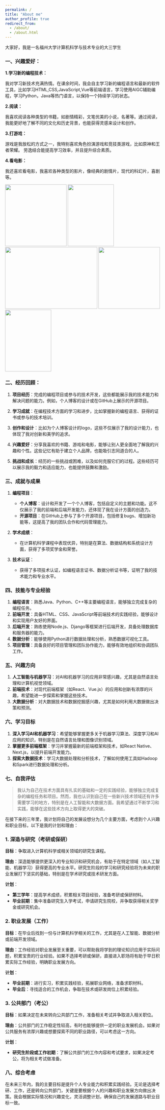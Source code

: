 ```yaml
---
permalink: /
title: "About me"
author_profile: true
redirect_from: 
  - /about/
  - /about.html
---
```


大家好，我是一名福州大学计算机科学与技术专业的大三学生

### 一、兴趣爱好：
**1.学习新的编程技术：**

我对学习新技术充满热情。在课余时间，我会自主学习新的编程语言和最新的软件工具，比如学习HTML,CSS,JavaScript,Vue等前端语言，学习使用AIGC辅助编程，学习Python，Java等热门语言，以保持一个持续学习的状态。

**2.阅读：**

我喜欢阅读各种类型的书籍，如剧情精彩，文笔优美的小说，名著等。通过阅读，我能更好地了解不同的文化和历史背景，也能获得灵感来设计和创作。

**3.打游戏：**

游戏是我放松的方式之一，我特别喜欢角色扮演游戏和竞技类游戏，比如原神和王者荣耀。
劳逸结合能提高学习效率，并且提升综合素质。

**4.看电影：**

我还喜欢看电影，我喜欢各种类型的影片，像经典的剧情片，现代的科幻片，喜剧等。

<div > 
<img src="https://gd-hbimg.huaban.com/522dcb65b200156c9d9ab2c94ea7e6661d69127b5304f-DAdY5O"   width="200px" height="200px" >
<img src="https://gd-hbimg.huaban.com/f69930849c2dece2f2e652b8f784d723b6bcadb3acc6-6PkhS6"  width="150px" height="200px" >
<img src="https://gd-hbimg.huaban.com/f2d010bbbda549de4998c7d00f192be848c73e2963aa6-4Gxv71"  width="300px" height="200px" >
<img src="https://gd-hbimg.huaban.com/7ba2e223b90d51f16e140deeee49c05b93bfc269ac21-cUuKNg_fw480webp"  width="200px" height="200px" >  
<img src="https://gd-hbimg.huaban.com/2db160e3ed72ac9070dacbd56c32ab4d5506390a482f-G5EVtk_fw480webp"  width="150px" height="200px" >
</div>

### 二、经历回顾：
1. **项目经历**：完成的编程项目或参与的技术开发，这些都能展示我的技术能力和解决问题的能力。例如，个人博客的设计或在GitHub上展示的开源项目。

2. **学习成就**：在编程技术方面的学习和进步，比如掌握新的编程语言、获得的证书或参与的技术培训。

3. **创作和设计**：比如为个人博客设计的logo，这些不仅展示了我的设计能力，也体现了我对创新和美学的追求。

4. **兴趣爱好**：分享我喜欢的书籍、游戏和电影，能够让别人更全面地了解我的兴趣和个性。这些记忆有助于建立个人品牌，也能吸引志同道合的人。

5. **挑战和成长**：经历的一些挑战或困难，以及如何克服它们的过程。这些经历可以展示我的毅力和适应能力，也能提供鼓舞和激励。


### 三、成就与成果

1. **编程项目**：
   - **个人博客**：设计和开发了一个个人博客，包括自定义的主题和功能。这不仅展示了我的前端和后端开发能力，还体现了我在设计方面的创造力。
   - **开源项目**：在GitHub上参与了多个开源项目，包括修复bugs、增加新功能等，这提高了我的团队合作和代码管理能力。

2. **学术成绩**：
   - 在计算机科学课程中表现优异，特别是在算法、数据结构和系统设计方面，获得了多项奖学金和荣誉。

3. **技术认证**：
   - 获得了多项技术认证，如编程语言证书、数据分析证书等，证明了我的技术能力和专业水平。

### 四、技能与专业经验

1. **编程语言**：熟悉Java、Python、C++等主要编程语言，能够独立完成复杂的编程任务。
2. **前端开发**：具备HTML、CSS、JavaScript等前端技术的实践经验，能够设计和实现用户友好的界面。
3. **后端开发**：熟练使用Node.js、Django等框架进行后端开发，具备处理数据库和服务器的能力。
4. **数据分析**：能够使用Python进行数据处理和分析，熟悉数据可视化工具。
5. **项目管理**：具备良好的项目管理和团队协作能力，能够有效地组织和协调团队工作。

### 五、兴趣方向

1. **人工智能与机器学习**：对AI和机器学习的应用非常感兴趣，尤其是自然语言处理和计算机视觉领域。
2. **前端技术**：对现代前端框架（如React、Vue.js）的应用和创新有浓厚的兴趣，希望能进一步探索和掌握这些技术。
3. **大数据分析**：对大数据技术和数据挖掘感兴趣，尤其是如何利用大数据做出决策和预测。

### 六、学习目标

1. **深入学习AI和机器学习**：希望能够掌握更多关于机器学习算法、深度学习和AI应用的知识，特别是在自然语言处理和图像识别领域。
2. **掌握更多前端框架**：学习并掌握最新的前端框架和技术，如React Native、Next.js，以提升前端开发能力。
3. **探索大数据技术**：学习大数据处理和分析技术，了解如何使用工具如Hadoop和Spark进行数据处理和分析。

### 七、自我评估

>我认为自己在技术方面具有扎实的基础和一定的实践经验，能够独立完成复杂的编程任务和项目。然而，我也认识到自己在一些新兴技术领域还有许多需要学习的地方，特别是在人工智能和大数据方面。我希望通过不断学习和实践，能够在这些技术方向上取得更大的突破。

在接下来的三年里，我计划将自己的发展设想分为几个主要方面，考虑到个人兴趣和职业目标，以下是我的计划和理由：

### 1. **深造与研究（考研或保研）**

**目标**：争取进入计算机科学或相关领域的研究生课程。

**理由**：深造能够提供更深入的专业知识和研究机会，有助于在特定领域（如人工智能、机器学习）获得更高的专业水平。研究生阶段的学习和研究经验将为未来的职业发展打下坚实的基础，特别是在学术研究或技术研发方面。

**计划**：
- **第三学年**：提高学术成绩，积累相关项目经验，准备考研或保研材料。
- **毕业前期**：集中准备研究生入学考试，申请研究生院校，并争取获得相关奖学金或研究机会。

### 2. **职业发展（工作）**

**目标**：在毕业后找到一份与计算机科学相关的工作，尤其是在人工智能、数据分析或前端开发领域。

**理由**：工作经验对职业发展至关重要，可以帮助我将学到的理论知识应用于实际问题，积累宝贵的行业经验。如果不选择考研或保研，直接进入职场将有助于早日积累实际工作经验，明确职业发展方向。

**计划**：
- **毕业前期**：进行实习，积累实践经验，拓展职业网络，准备求职材料。
- **毕业后**：寻找适合的工作机会，争取在技术或研发岗位上积累经验。

### 3. **公共部门（考公）**

**目标**：如果决定在未来转向公共部门工作，准备相关考试并争取进入相关职位。

**理由**：公共部门的工作稳定性较高，有时也能够提供一定的职业发展机会。如果对公共服务有浓厚兴趣或想要探索不同的职业路径，可以考虑这一方向。

**计划**：
- **研究生阶段或工作初期**：了解公共部门的工作内容和考试要求，如果决定考公，将为相关考试做准备。

### 八、综合考虑

在未来三年内，我的主要目标是提升个人专业能力和积累实践经验。无论是选择考研、工作，还是转向公共部门，关键是要根据个人的兴趣和职业发展方向做出决策。我会根据实际情况和兴趣变化，灵活调整计划，确保自己的发展道路与职业目标一致。
